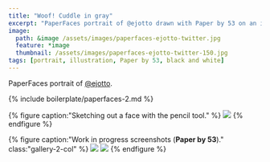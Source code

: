 ```yaml
---
title: "Woof! Cuddle in gray"
excerpt: "PaperFaces portrait of @ejotto drawn with Paper by 53 on an iPad."
image: 
  path: &image /assets/images/paperfaces-ejotto-twitter.jpg 
  feature: *image
  thumbnail: /assets/images/paperfaces-ejotto-twitter-150.jpg
tags: [portrait, illustration, Paper by 53, black and white]
---
```


PaperFaces portrait of [@ejotto](https://twitter.com/ejotto).

{% include boilerplate/paperfaces-2.md %}

{% figure caption:"Sketching out a face with the pencil tool." %}
[![](/assets/images/paperfaces-ejotto-process-1-750.jpg)](/assets/images/paperfaces-ejotto-process-1-lg.jpg)
{% endfigure %}

{% figure caption:"Work in progress screenshots (**Paper by 53**)." class:"gallery-2-col" %}
[![](/assets/images/paperfaces-ejotto-process-2-600.jpg)](/assets/images/paperfaces-ejotto-process-2-lg.jpg)
[![](/assets/images/paperfaces-ejotto-process-3-600.jpg)](/assets/images/paperfaces-ejotto-process-3-lg.jpg)
{% endfigure %}
